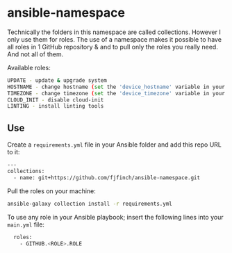 # ansible-namespace
Technically the folders in this namespace are called collections. However I only use them for roles. The use of a namespace makes it possible to have all roles in 1 GitHub repository & and to pull only the roles you really need. And not all of them.

Available roles:
```bash
UPDATE - update & upgrade system
HOSTNAME - change hostname (set the 'device_hostname' variable in your playbook)
TIMEZONE - change timezone (set the 'device_timezone' variable in your playbook)
CLOUD_INIT - disable cloud-init
LINTING - install linting tools
```

## Use
Create a `requirements.yml` file in your Ansible folder and add this repo URL to it:
```bash
---
collections:
  - name: git+https://github.com/fjfinch/ansible-namespace.git
```

Pull the roles on your machine:
```bash
ansible-galaxy collection install -r requirements.yml
```

To use any role in your Ansible playbook; insert the following lines into your `main.yml` file:
```bash
  roles:
    - GITHUB.<ROLE>.ROLE
```

